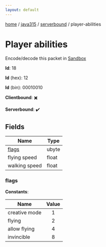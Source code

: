 ```yaml
---
layout: default
---
```


[home](/)  /  [java315](/protocol/java315)  /  [serverbound](/protocol/java315/serverbound)  /  player-abilities

# Player abilities

Encode/decode this packet in [Sandbox](../../../sandbox/java315#Serverbound.PlayerAbilities)

**Id**: 18

**Id** (hex): 12

**Id** (bin): 00010010

**Clientbound**: ✖️

**Serverbound**: ✔️

## Fields

Name | Type
---|---
[flags](#flags) | ubyte
flying speed | float
walking speed | float

### flags

**Constants**:

Name | Value
---|:---:
creative mode | 1
flying | 2
allow flying | 4
invincible | 8
